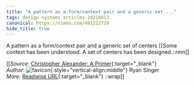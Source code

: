 ```yaml
---
title: "A pattern as a form/context pair and a generic set ..."
tags: design systems articles-24316813
canonical: https://vimeo.com/491222729
hide_title: true
---
```


A pattern as a form/context pair and a generic set of centers
[[Some context has been understood. A set of centers has been designed.::rmn]]


[[_Source_: [Christopher Alexander: A Primer](https://vimeo.com/491222729){:target="_blank"}<br>
_Author_: ![favicon](https://s2.googleusercontent.com/s2/favicons?domain=vimeo.com){:style="vertical-align:middle"} Ryan Singer<br>
_More_: [Readwise URL](https://readwise.io/open/475091141){:target="_blank"}
::wrap]]